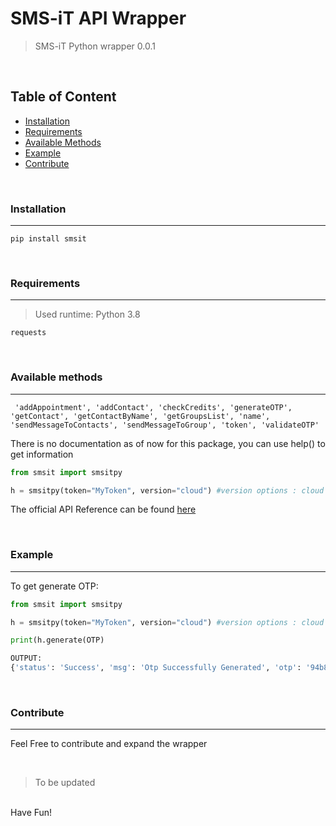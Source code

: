 # SMS-iT API Wrapper
> SMS-iT Python wrapper 0.0.1

<br/>

## Table of Content 

- [Installation](#installation)
- [Requirements](#requirements)
- [Available Methods](#available-methods)
- [Example](#example)
- [Contribute](#contribute)

<br/>

### Installation
---


```
pip install smsit
```

<br/>

### Requirements
---
> Used runtime: Python 3.8

```
requests
```

<br/>

### Available methods
---

```
 'addAppointment', 'addContact', 'checkCredits', 'generateOTP', 'getContact', 'getContactByName', 'getGroupsList', 'name', 'sendMessageToContacts', 'sendMessageToGroup', 'token', 'validateOTP'

```

There is no documentation as of now for this package, you can use help() to get information

```python
from smsit import smsitpy

h = smsitpy(token="MyToken", version="cloud") #version options : cloud or decentral
```

The official API Reference can be found [here](https://decontrolpanel.smsit.ai/users/api)

<br/>

### Example
---

To get generate OTP:
```python
from smsit import smsitpy

h = smsitpy(token="MyToken", version="cloud") #version options : cloud or decentral

print(h.generate(OTP)

OUTPUT:
{'status': 'Success', 'msg': 'Otp Successfully Generated', 'otp': '94b87b'}

```

<br/>

### Contribute
---

Feel Free to contribute and expand the wrapper

<br/>

>To be updated
<br/>
Have Fun!
